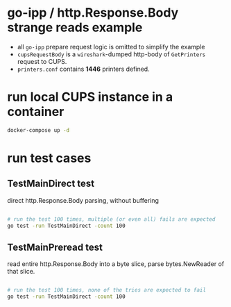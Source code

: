 # go-ipp / http.Response.Body strange reads example

* all `go-ipp` prepare request logic is omitted to simplify the example
* `cupsRequestBody` is a `wireshark`-dumped http-body of `GetPrinters` request to CUPS.
* `printers.conf` contains **1446** printers defined.

# run local CUPS instance in a container

```bash
docker-compose up -d
```

# run test cases

## TestMainDirect test

direct http.Response.Body parsing, without buffering

```bash

# run the test 100 times, multiple (or even all) fails are expected
go test -run TestMainDirect -count 100
```

## TestMainPreread test

read entire http.Response.Body into a byte slice, parse bytes.NewReader of that slice.

```bash

# run the test 100 times, none of the tries are expected to fail
go test -run TestMainDirect -count 100
```
